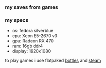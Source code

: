 ### my saves from games

### my specs

- os: fedora silverblue
- cpu: Xeon E5-2670 v3 
- gpu: Radeon RX 470
- ram: 16gb ddr4
- display: 1920x1080

to play games i use flatpaked [bottles](https://flathub.org/apps/com.usebottles.bottles) and [steam](https://flathub.org/apps/com.valvesoftware.Steam)


